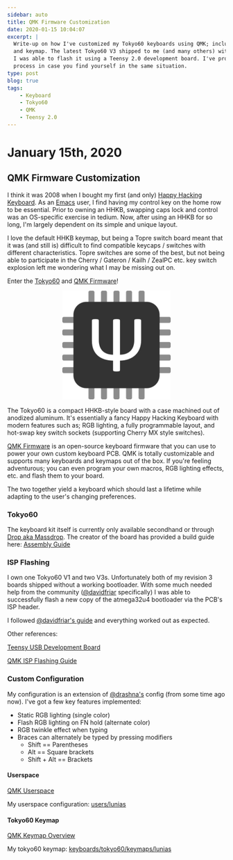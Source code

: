 ```yaml
---
sidebar: auto
title: QMK Firmware Customization
date: 2020-01-15 10:04:07
excerpt: |
  Write-up on how I've customized my Tokyo60 keyboards using QMK; including my userspace config 
  and keymap. The latest Tokyo60 V3 shipped to me (and many others) without a bootloader, but 
  I was able to flash it using a Teensy 2.0 development board. I've provided details of that 
  process in case you find yourself in the same situation.
type: post
blog: true
tags:
    - Keyboard
    - Tokyo60
    - QMK
    - Teensy 2.0
---
```


# January 15th, 2020

## QMK Firmware Customization

I think it was 2008 when I bought my first (and only) [Happy Hacking
Keyboard](https://en.wikipedia.org/wiki/Happy_Hacking_Keyboard). As an
[Emacs](https://www.gnu.org/software/emacs/) user, I find having my control key
on the home row to be essential. Prior to owning an HHKB, swapping caps lock and
control was an OS-specific exercise in tedium. Now, after using an HHKB for so
long, I'm largely dependent on its simple and unique layout.

I love the default HHKB keymap, but being a Topre switch board meant that it was
(and still is) difficult to find compatible keycaps / switches with different
characteristics. Topre switches are some of the best, but not being able to
participate in the Cherry / Gateron / Kailh / ZealPC etc. key switch explosion left
me wondering what I may be missing out on.

Enter the [Tokyo60](https://tokyokeyboard.com/tokyo60/) and [QMK
Firmware](https://beta.docs.qmk.fm/)!

<p align="center"> <img src="./img/qmk_icon.png" width="250" height="250"
  alt="QMK Icon"> </p>

The Tokyo60 is a compact HHKB-style board with a case machined out of anodized
aluminum. It's essentially a fancy Happy Hacking Keyboard with modern features
such as; RGB lighting, a fully programmable layout, and hot-swap key switch
sockets (supporting Cherry MX style switches).

[QMK Firmware](https://beta.docs.qmk.fm/) is an open-source keyboard firmware
that you can use to power your own custom keyboard PCB. QMK is totally
customizable and supports many keyboards and keymaps out of the box. If you're
feeling adventurous; you can even program your own macros, RGB lighting effects,
etc. and flash them to your board.

The two together yield a keyboard which should last a lifetime while adapting to
the user's changing preferences.

### Tokyo60

The keyboard kit itself is currently only available secondhand or through [Drop
aka Massdrop](https://drop.com). The creator of the board has provided a build
guide here: [Assembly Guide](http://tokyokeyboard.com/tokyo60-assembly-guide/)

### ISP Flashing

I own one Tokyo60 V1 and two V3s. Unfortunately both of my revision 3 boards
shipped without a working bootloader. With some much needed help from the
community ([@davidfriar](https://drop.com/profile/davidfriar) specifically) I
was able to successfully flash a new copy of the atmega32u4 bootloader via the
PCB's ISP header.

I followed [@davidfriar's
guide](https://github.com/davidfriar/tokyo60ispflashing/blob/master/README.md)
and everything worked out as expected.

Other references:

[Teensy USB Development Board](https://www.pjrc.com/store/teensy_pins.html)

[QMK ISP Flashing Guide](https://beta.docs.qmk.fm/for-makers-and-modders/isp_flashing_guide)

### Custom Configuration

My configuration is an extension of [@drashna's](https://github.com/drashna)
config (from some time ago now). I've got a few key features implemented:

- Static RGB lighting (single color)
- Flash RGB lighting on FN hold (alternate color)
- RGB twinkle effect when typing
- Braces can alternately be typed by pressing modifiers
  - Shift == Parentheses
  - Alt == Square brackets
  - Shift + Alt == Brackets

#### Userspace

[QMK Userspace](https://beta.docs.qmk.fm/features/feature_userspace)

My userspace configuration: [users/lunias](https://github.com/lunias/qmk_firmware/tree/master/users/lunias)

#### Tokyo60 Keymap

[QMK Keymap Overview](https://beta.docs.qmk.fm/detailed-guides/keymap)

My tokyo60 keymap: [keyboards/tokyo60/keymaps/lunias](https://github.com/lunias/qmk_firmware/tree/master/keyboards/tokyo60/keymaps/lunias)

<ClientOnly>
  <Disqus shortname="ethanaa" />
</ClientOnly>
